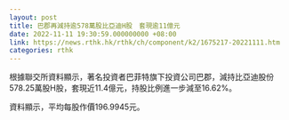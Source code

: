 ```yaml
---
layout: post
title: 巴郡再減持逾578萬股比亞迪H股　套現逾11億元
date: 2022-11-11 19:30:59.000000000 +08:00
link: https://news.rthk.hk/rthk/ch/component/k2/1675217-20221111.htm
categories: rthk
---
```


根據聯交所資料顯示，著名投資者巴菲特旗下投資公司巴郡，減持比亞迪股份578.25萬股H股，套現近11.4億元，持股比例進一步減至16.62%。

資料顯示，平均每股作價196.9945元。
